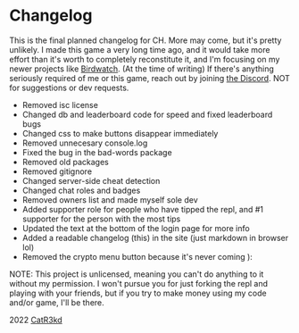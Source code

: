 # Changelog
This is the final planned changelog for CH. More may come, but it's pretty unlikely. I made this game a very long time ago, and it would take more effort than it's worth to completely reconstitute it, and I'm focusing on my newer projects like [Birdwatch](https://replit.com/@CatR3kd/BIRDWATCH-Multiplayer-Text-Adventure?v=1). (At the time of writing) If there's anything seriously required of me or this game, reach out by joining [the Discord](https://discord.gg/ppPZX4D7Wf). NOT for suggestions or dev requests.


- Removed isc license
- Changed db and leaderboard code for speed and fixed leaderboard bugs
- Changed css to make buttons disappear immediately
- Removed unnecesary console.log
- Fixed the bug in the bad-words package
- Removed old packages
- Removed gitignore
- Changed server-side cheat detection
- Changed chat roles and badges
- Removed owners list and made myself sole dev
- Added supporter role for people who have tipped the repl, and #1 supporter for the person with the most tips
- Updated the text at the bottom of the login page for more info
- Added a readable changelog (this) in the site (just markdown in browser lol)
- Removed the crypto menu button because it's never coming ):

NOTE: This project is unlicensed, meaning you can't do anything to it without my permission. I won't pursue you for just forking the repl and playing with your friends, but if you try to make money using my code and/or game, I'll be there.

2022 [CatR3kd](https://catr3kd.repl.co)